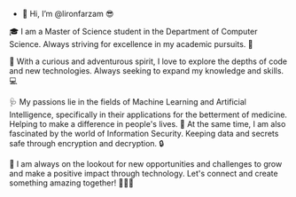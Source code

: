 - 👋 Hi, I’m @lironfarzam 😎

🎓 I am a Master of Science student in the Department of Computer Science. Always striving for excellence in my academic pursuits. 💪

🤔 With a curious and adventurous spirit, I love to explore the depths of code and new technologies. Always seeking to expand my knowledge and skills. 💻

🩺 My passions lie in the fields of Machine Learning and Artificial Intelligence, specifically in their applications for the betterment of medicine. Helping to make a difference in people's lives. 💉 At the same time, I am also fascinated by the world of Information Security. Keeping data and secrets safe through encryption and decryption. 🔒

🤝 I am always on the lookout for new opportunities and challenges to grow and make a positive impact through technology. Let's connect and create something amazing together! 👨‍💻🚀
